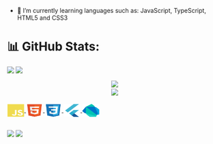 

- 🌱 I’m currently learning languages ​​such as: JavaScript, TypeScript, HTML5 and CSS3

# 📊 GitHub Stats:
![](https://github-readme-stats.vercel.app/api?username=araujoedu7&theme=blue-green&hide_border=false&include_all_commits=false&count_private=false)
![](https://github-readme-streak-stats.herokuapp.com/?user=araujoedu7&theme=blue-green&hide_border=false)<br/> 
  
</ul>
<div align="center">
  <a href="https://github.com/araujoedu7">
  <img height="180em" src="https://github-readme-stats.vercel.app/api?username=araujoedu7&show_icons=true&theme=dark&include_all_commits=true&count_private=true"/>
    <br>
  <img height="180em" src="https://github-readme-stats.vercel.app/api/top-langs/?username=pedrovictormotasilva&layout=compact&langs_count=7&theme=dark"/>
</div>
  <div style="display: inline_block"><br>
  <img align="center" alt="Pedro-Js" height="30" width="40" src="https://raw.githubusercontent.com/devicons/devicon/master/icons/javascript/javascript-plain.svg">
  <img align="center" alt="Pedro-HTML" height="30" width="40" src="https://raw.githubusercontent.com/devicons/devicon/master/icons/html5/html5-original.svg">
  <img align="center" alt="Pedro-CSS" height="30" width="40" src="https://raw.githubusercontent.com/devicons/devicon/master/icons/css3/css3-original.svg">
  <img align="center" alt="Pedro-Python" height="30" width="40" src="https://raw.githubusercontent.com/devicons/devicon/master/icons/flutter/flutter-original.svg">
    <img align="center" alt="Pedro-React" height="30" width="40" src="https://raw.githubusercontent.com/devicons/devicon/master/icons/dart/dart-original.svg">
    
 </div>


<br>


<div> 
  
  <a href="https://instagram.com/e.araujo07" target="_blank"><img src="https://img.shields.io/badge/-Instagram-%23E4405F?style=for-the-badge&logo=instagram&logoColor=white" target="_blank"></a>
  <a href = "mailto:ea144027@gmail.com"><img src="https://img.shields.io/badge/-Gmail-%23333?style=for-the-badge&logo=gmail&logoColor=white" target="_blank"></a>
 


   

